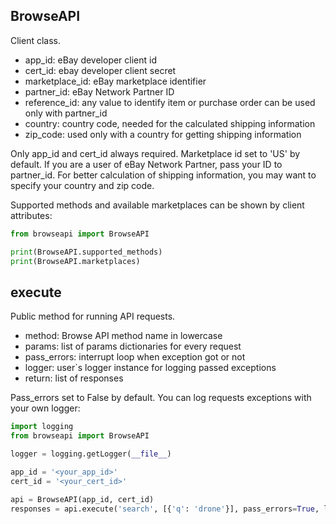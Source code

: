 ## BrowseAPI
Client class.

* app_id: eBay developer client id
* cert_id: ebay developer client secret
* marketplace_id: eBay marketplace identifier
* partner_id: eBay Network Partner ID
* reference_id: any value to identify item or purchase order can be used only with partner_id
* country: country code, needed for the calculated shipping information
* zip_code: used only with a country for getting shipping information

Only app_id and cert_id always required. Marketplace id set to 'US'
by default. If you are a user of eBay Network Partner, pass your
ID to partner_id. For better calculation of shipping information,
you may want to specify your country and zip code.

Supported methods and available marketplaces can be shown by client attributes:
```python
from browseapi import BrowseAPI

print(BrowseAPI.supported_methods)
print(BrowseAPI.marketplaces)
```

## execute
Public method for running API requests.

* method: Browse API method name in lowercase
* params: list of params dictionaries for every request
* pass_errors: interrupt loop when exception got or not
* logger: user`s logger instance for logging passed exceptions
* return: list of responses

Pass_errors set to False by default. You can log requests exceptions
with your own logger:
```python
import logging
from browseapi import BrowseAPI

logger = logging.getLogger(__file__)

app_id = '<your_app_id>'
cert_id = '<your_cert_id>'

api = BrowseAPI(app_id, cert_id)
responses = api.execute('search', [{'q': 'drone'}], pass_errors=True, logger=logger)
```